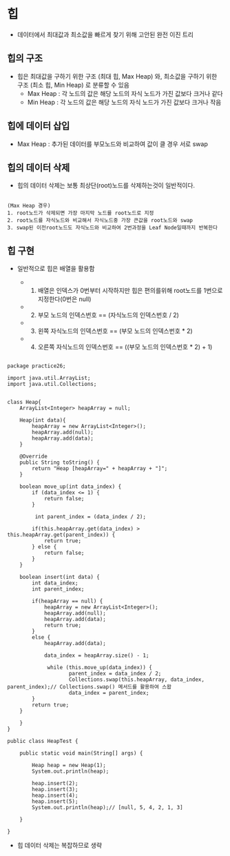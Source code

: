 # 힙

- 데이터에서 최대값과 최소값을 빠르게 찾기 위해 고안된 완전 이진 트리

## 힙의 구조

- 힙은 최대값을 구하기 위한 구조 (최대 힙, Max Heap) 와, 최소값을 구하기 위한 구조 (최소 힙, Min Heap) 로 분류할 수 있음
    - Max Heap : 각 노드의 값은 해당 노드의 자식 노드가 가진 값보다 크거나 같다
    - Min Heap : 각 노드의 값은 해당 노드의 자식 노드가 가진 값보다 크거나 작음

## 힙에 데이터 삽입

- Max Heap : 추가된 데이터를 부모노드와 비교하여 값이 클 경우 서로 swap

## 힙의 데이터 삭제

- 힙의 데이터 삭제는 보통 최상단(root)노드를 삭제하는것이 일반적이다.

```shell

(Max Heap 경우)
1. root노드가 삭제되면 가장 마지막 노드를 root노드로 지정
2. root노드를 자식노드와 비교해서 자식노드중 가장 큰값을 root노드와 swap
3. swap된 이전root노드도 자식노드와 비교하여 2번과정을 Leaf Node일때까지 반복한다

```
## 힙 구현

- 일반적으로 힙은 배열을 활용함

    - 1. 배열은 인덱스가 0번부터 시작하지만 힙은 편의를위해 root노드를 1번으로 지정한다(0번은 null) 
    - 2. 부모 노드의 인덱스번호 == (자식노드의 인덱스번호 / 2)
    - 3. 왼쪽 자식노드의 인덱스번호 == (부모 노드의 인덱스번호 * 2)
    - 4. 오른쪽 자식노드의 인덱스번호 == ((부모 노드의 인덱스번호 * 2) + 1)

```shell

package practice26;

import java.util.ArrayList;
import java.util.Collections;


class Heap{
	ArrayList<Integer> heapArray = null;
	
	Heap(int data){
		heapArray = new ArrayList<Integer>();
		heapArray.add(null);
		heapArray.add(data);
	}

	@Override
	public String toString() {
		return "Heap [heapArray=" + heapArray + "]";
	}
	
	boolean move_up(int data_index) {
        if (data_index <= 1) {
            return false;
        }
          
         int parent_index = (data_index / 2);
         
        if(this.heapArray.get(data_index) > this.heapArray.get(parent_index)) {
            return true;
        } else {
            return false;
        }
    }
	
	boolean insert(int data) {
		int data_index;
		int parent_index;
		
		if(heapArray == null) {
			heapArray = new ArrayList<Integer>();
			heapArray.add(null);
			heapArray.add(data);
			return true;
		}
		else {
			heapArray.add(data);
			
			data_index = heapArray.size() - 1;
			
			 while (this.move_up(data_index)) {
		            parent_index = data_index / 2;
		            Collections.swap(this.heapArray, data_index, parent_index);// Collections.swap() 메서드를 활용하여 스왑
		            data_index = parent_index;
		}
		return true;
	}
	
	}
}

public class HeapTest {
	
	public static void main(String[] args) {

		Heap heap = new Heap(1);
		System.out.println(heap);
		
		heap.insert(2);
		heap.insert(3);
		heap.insert(4);
		heap.insert(5);
		System.out.println(heap);// [null, 5, 4, 2, 1, 3]
		
	}

}
```

- 힙 데이터 삭제는 복잡하므로 생략
